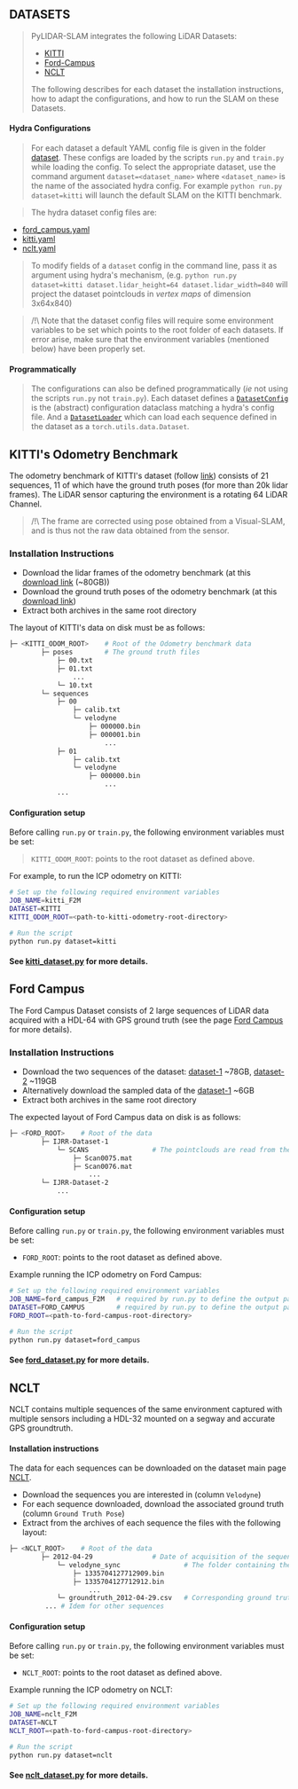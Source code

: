 ## DATASETS

>PyLIDAR-SLAM integrates the following LiDAR Datasets:
> - [KITTI](#kitti)
> - [Ford-Campus](#ford_campus)
> - [NCLT](#nclt)
>
>The following describes for each dataset the installation instructions, how to adapt the configurations, and how to run
the SLAM on these Datasets. 

#### Hydra Configurations

> For each dataset a default YAML config file is given in the folder [dataset](../config/dataset). 
> These configs are loaded by the scripts `run.py` and `train.py` while loading the config. To select the appropriate dataset, use the command argument `dataset=<dataset_name>` where `<dataset_name>` is the name of the associated hydra config.
> For example `python run.py dataset=kitti` will launch the default SLAM on the KITTI benchmark.

> The hydra dataset config files are:
  - [ford_campus.yaml](../config/dataset/ford_campus.yaml)
  - [kitti.yaml](../config/dataset/kitti.yaml)
  - [nclt.yaml](../config/dataset/nclt.yaml)

> To modify fields of a `dataset` config in the command line, pass it as argument using hydra's mechanism, (e.g. `python run.py dataset=kitti dataset.lidar_height=64 dataset.lidar_width=840` will project the dataset pointclouds in *vertex maps* of dimension 3x64x840)

> /!\ Note that the dataset config files will require some environment variables to be set which points to the root folder of each datasets.
> If error arise, make sure that the environment variables (mentioned below) have been properly set.


#### Programmatically
> The configurations can also be defined programmatically (*ie* not using the scripts `run.py` not `train.py`).
>Each dataset defines a [`DatasetConfig`](../slam/dataset/dataset.py) is the (abstract) configuration dataclass matching a hydra's config file. 
>And a [`DatasetLoader`](../slam/dataset/dataset.py) which can load each sequence defined in the dataset as a `torch.utils.data.Dataset`.
> 

##  <a name="kitti">KITTI's Odometry Benchmark</a>

The odometry benchmark of KITTI's dataset (follow [link](http://www.cvlibs.net/datasets/kitti/eval_odometry.php)) consists of 
21 sequences, 11 of which have the ground truth poses (for more than 20k lidar frames). 
The LiDAR sensor capturing the environment is a rotating 64 LiDAR Channel.

> /!\ The frame are corrected using pose obtained from a Visual-SLAM, and is thus not the raw data obtained from the sensor. 

### Installation Instructions

 - Download the lidar frames of the odometry benchmark (at this [download link](http://www.cvlibs.net/download.php?file=data_odometry_velodyne.zip) (~80GB))
 - Download the ground truth poses of the odometry benchmark (at this [download link](http://www.cvlibs.net/download.php?file=data_odometry_poses.zip))
 - Extract both archives in the same root directory
 
The layout of KITTI's data on disk must be as follows:
```bash
├─ <KITTI_ODOM_ROOT>    # Root of the Odometry benchmark data
        ├─ poses        # The ground truth files
            ├─ 00.txt
            ├─ 01.txt
                ...
            └─ 10.txt
        └─ sequences
            ├─ 00 
                ├─ calib.txt
                └─ velodyne
                    ├─ 000000.bin
                    ├─ 000001.bin
                        ...
            ├─ 01
                ├─ calib.txt
                └─ velodyne
                    ├─ 000000.bin
                        ...
            ...
```
#### Configuration setup

Before calling `run.py` or `train.py`, the following environment variables must be set:
> `KITTI_ODOM_ROOT`: points to the root dataset as defined above.

For example, to run the ICP odometry on KITTI:
```bash
# Set up the following required environment variables
JOB_NAME=kitti_F2M                                          
DATASET=KITTI                                              
KITTI_ODOM_ROOT=<path-to-kitti-odometry-root-directory>     

# Run the script
python run.py dataset=kitti
```

#### See [kitti_dataset.py](../slam/dataset/kitti_dataset.py) for more details.


## <a name="ford_campus">Ford Campus</a>

The Ford Campus Dataset consists of 2 large sequences of LiDAR data acquired with a HDL-64 with GPS ground truth (see the page [Ford Campus](http://robots.engin.umich.edu/SoftwareData/Ford) for more details). 

### Installation Instructions

 - Download the two sequences of the dataset: [dataset-1](http://robots.engin.umich.edu/uploads/SoftwareData/Ford/dataset-1.tar.gz) ~78GB, [dataset-2](http://robots.engin.umich.edu/uploads/SoftwareData/Ford/dataset-2.tar.gz) ~119GB
 - Alternatively download the sampled data of the [dataset-1](http://robots.engin.umich.edu/uploads/SoftwareData/Ford/dataset-1-subset.tgz) ~6GB
 - Extract both archives in the same root directory

The expected layout of Ford Campus data on disk is as follows:
```bash
├─ <FORD_ROOT>    # Root of the data
        ├─ IJRR-Dataset-1        
            └─ SCANS                # The pointclouds are read from the Scan files 
                ├─ Scan0075.mat 
                ├─ Scan0076.mat
                    ...
        └─ IJRR-Dataset-2
            ...
```

#### Configuration setup
Before calling `run.py` or `train.py`, the following environment variables must be set:
- `FORD_ROOT`: points to the root dataset as defined above.

Example running the ICP odometry on Ford Campus:

```bash
# Set up the following required environment variables
JOB_NAME=ford_campus_F2M   # required by run.py to define the output path                                       
DATASET=FORD_CAMPUS        # required by run.py to define the output path                                     
FORD_ROOT=<path-to-ford-campus-root-directory>     

# Run the script
python run.py dataset=ford_campus
```
#### See [ford_dataset.py](../slam/dataset/ford_dataset.py) for more details.


## <a name="nclt">NCLT</a>

NCLT contains multiple sequences of the same environment captured with multiple sensors including a HDL-32 mounted on a segway and accurate GPS groundtruth.

#### Installation instructions
The data for each sequences can be downloaded on the dataset main page [NCLT](http://robots.engin.umich.edu/nclt/).

 - Download the sequences you are interested in (column `Velodyne`)
 - For each sequence downloaded, download the associated ground truth (column `Ground Truth Pose`)
 - Extract from the archives of each sequence the files with the following layout:
 
```bash
├─ <NCLT_ROOT>    # Root of the data
        ├─ 2012-04-29               # Date of acquisition of the sequence        
            └─ velodyne_sync                # The folder containing the velodyne aggregated pointclouds
                ├─ 1335704127712909.bin
                ├─ 1335704127712912.bin
                    ...
            └─ groundtruth_2012-04-29.csv   # Corresponding ground truth file
         ... # Idem for other sequences
```

#### Configuration setup

Before calling `run.py` or `train.py`, the following environment variables must be set:
- `NCLT_ROOT`: points to the root dataset as defined above.

Example running the ICP odometry on NCLT:
```bash
# Set up the following required environment variables
JOB_NAME=nclt_F2M                                          
DATASET=NCLT                                              
NCLT_ROOT=<path-to-ford-campus-root-directory>     

# Run the script
python run.py dataset=nclt
```
#### See [nclt_dataset.py](../slam/dataset/nclt_dataset.py) for more details.